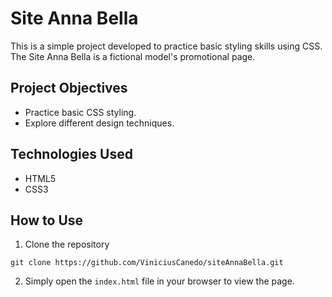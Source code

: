 # Site Anna Bella

This is a simple project developed to practice basic styling skills using CSS. The Site Anna Bella is a fictional model's promotional page.

## Project Objectives

- Practice basic CSS styling.
- Explore different design techniques.

## Technologies Used

- HTML5
- CSS3

## How to Use

1. Clone the repository
```
git clone https://github.com/ViniciusCanedo/siteAnnaBella.git
```

2. Simply open the `index.html` file in your browser to view the page.
